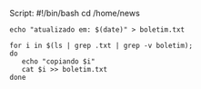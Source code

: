 Script:
    #!/bin/bash
    cd /home/news

    echo "atualizado em: $(date)" > boletim.txt

    for i in $(ls | grep .txt | grep -v boletim);
    do
       echo "copiando $i"
       cat $i >> boletim.txt
    done

